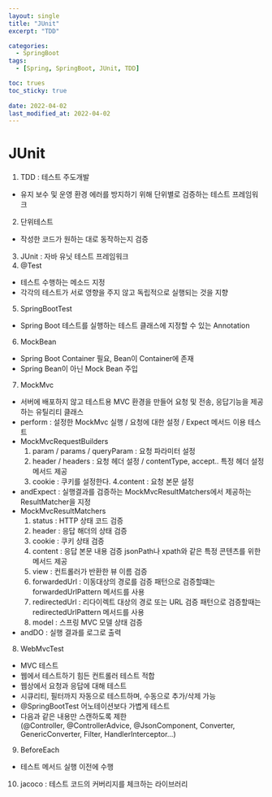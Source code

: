 ```yaml
---
layout: single
title: "JUnit"
excerpt: "TDD"

categories:
  - SpringBoot
tags:
  - [Spring, SpringBoot, JUnit, TDD]

toc: trues
toc_sticky: true
 
date: 2022-04-02
last_modified_at: 2022-04-02
---
```


# JUnit
1. TDD : 테스트 주도개발
 - 유지 보수 및 운영 환경 에러를 방지하기 위해 단위별로 검증하는 테스트 프레임워크
2. 단위테스트
 - 작성한 코드가 원하는 대로 동작하는지 검증
3. JUnit : 자바 유닛 테스트 프레임워크
4. @Test
 - 테스트 수행하는 메소드 지정
 - 각각의 테스트가 서로 영향을 주지 않고 독립적으로 실행되는 것을 지향
5. SpringBootTest
 - Spring Boot 테스트를 실행하는 테스트 클래스에 지정할 수 있는 Annotation
6. MockBean
 - Spring Boot Container 필요, Bean이 Container에 존재
 - Spring Bean이 아닌 Mock Bean 주입
7. MockMvc
 - 서버에 배포하지 않고 테스트용 MVC 환경을 만들어 요청 및 전송, 응답기능을 제공하는 유틸리티 클래스
 - perform : 설정한 MockMvc 실행 / 요청에 대한 설정 / Expect 메서드 이용 테스트
 - MockMvcRequestBuilders
    1. param / params / queryParam : 요청 파라미터 설정
    2. header / headers : 요청 헤더 설정 / contentType, accept.. 특정 헤더 설정 메서드 제공
    3. cookie : 쿠키를 설정한다.
    4.content : 요청 본문 설정
 - andExpect : 실행결과를 검증하는 MockMvcResultMatchers에서 제공하는 ResultMatcher을 지정
 - MockMvcResultMatchers
    1. status : HTTP 상태 코드 검증
    2. header : 응답 해더의 상태 검증
    3. cookie : 쿠키 상태 검증
    4. content : 응답 본문 내용 검증 jsonPath나 xpath와 같은 특정 콘텐츠를 위한 메서드 제공
    5. view : 컨트롤러가 반환한 뷰 이름 검증
    6. forwardedUrl : 이동대상의 경로를 검증 패턴으로 검증할떄는 forwardedUrlPattern 메서드를 사용
    7. redirectedUrl : 리다이렉트 대상의 경로 또는 URL 검증 패턴으로 검증할때는 redirectedUrlPattern 메서드를 사용
    8. model : 스프링 MVC 모델 상태 검증
 - andDO : 실행 결과를 로그로 출력
8. WebMvcTest
 - MVC 테스트
 - 웹에서 테스트하기 힘든 컨트롤러 테스트 적합
 - 웹상에서 요청과 응답에 대해 테스트
 - 시큐리티, 필터까지 자동으로 테스트하며, 수동으로 추가/삭제 가능
 - @SpringBootTest 어노테이션보다 가볍게 테스트
 - 다음과 같은 내용만 스캔하도록 제한  
    (@Controller, @ControllerAdvice, @JsonComponent, Converter, GenericConverter, Filter, HandlerInterceptor...)
 9. BeforeEach
 - 테스트 메서드 실행 이전에 수행
10. jacoco : 테스트 코드의 커버리지를 체크하는 라이브러리
